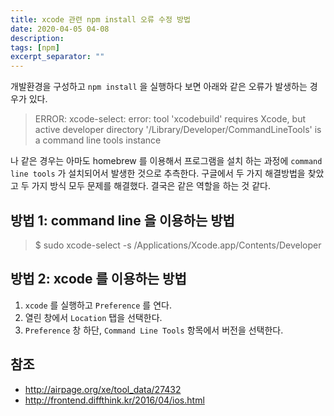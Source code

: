 ```yaml
---
title: xcode 관련 npm install 오류 수정 방법
date: 2020-04-05 04-08
description: 
tags: [npm]
excerpt_separator: ""
---
```


개발환경을 구성하고 `npm install` 을 실행하다 보면 아래와 같은 오류가 발생하는 경우가 있다.

> ERROR: xcode-select: error: tool 'xcodebuild' requires Xcode, but active developer directory '/Library/Developer/CommandLineTools' is a command line tools instance

나 같은 경우는 아마도 homebrew 를 이용해서 프로그램을 설치 하는 과정에 `command line tools` 가 설치되어서 발생한 것으로 추측한다. 구글에서 두 가지 해결방법을 찾았고 두 가지 방식 모두 문제를 해결했다. 결국은 같은 역할을 하는 것 같다.

## 방법 1: command line 을 이용하는 방법

> $ sudo xcode-select -s /Applications/Xcode.app/Contents/Developer

## 방법 2: xcode 를 이용하는 방법

1. `xcode` 를 실행하고 `Preference` 를 연다.
1. 열린 창에서 `Location` 탭을 선택한다.
1. `Preference` 창 하단, `Command Line Tools` 항목에서 버전을 선택한다.
 
## 참조

- <http://airpage.org/xe/tool_data/27432>
- <http://frontend.diffthink.kr/2016/04/ios.html>